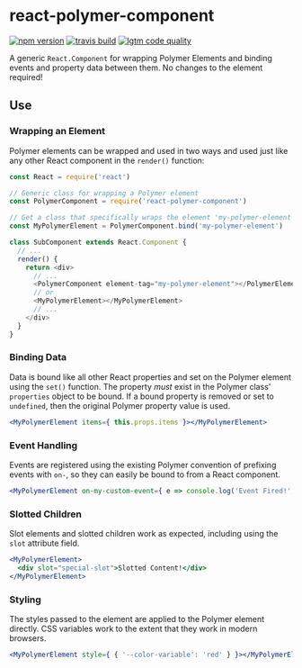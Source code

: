# react-polymer-component

[![npm version](https://img.shields.io/npm/v/react-polymer-component.svg?style=flat-square)](https://www.npmjs.com/package/react-polymer-component)
[![travis build](https://img.shields.io/travis/gkjohnson/react-polymer-component.svg?style=flat-square)](https://travis-ci.org/gkjohnson/react-polymer-component)
[![lgtm code quality](https://img.shields.io/lgtm/grade/javascript/g/gkjohnson/react-polymer-component.svg?style=flat-square&label=code-quality)](https://lgtm.com/projects/g/gkjohnson/react-polymer-component/)

A generic `React.Component` for wrapping Polymer Elements and binding events and property data between them. No changes to the element required!

## Use
### Wrapping an Element

Polymer elements can be wrapped and used in two ways and used just like any other React component in the `render()` function:

```js
const React = require('react')

// Generic class for wrapping a Polymer element
const PolymerComponent = require('react-polymer-component')

// Get a class that specifically wraps the element 'my-polymer-element'
const MyPolymerElement = PolymerComponent.bind('my-polymer-element')

class SubComponent extends React.Component {
  // ...
  render() {
    return <div>
      // ...
      <PolymerComponent element-tag="my-polymer-element"></PolymerElement>
      // or
      <MyPolymerElement></MyPolymerElement>
      // ...
    </div>
  }
}
```

### Binding Data

Data is bound like all other React properties and set on the Polymer element using the `set()` function. The property _must_ exist in the Polymer class' `properties` object to be bound. If a bound property is removed or set to `undefined`, then the original Polymer property value is used.

```jsx
<MyPolymerElement items={ this.props.items }></MyPolymerElement>
```

### Event Handling

Events are registered using the existing Polymer convention of prefixing events with `on-`, so they can easily be bound to from a React component.

```jsx
<MyPolymerElement on-my-custom-event={ e => console.log('Event Fired!', e) }></MyPolymerElement>
```

### Slotted Children

Slot elements and slotted children work as expected, including using the `slot` attribute field.

```jsx
<MyPolymerElement>
  <div slot="special-slot">Slotted Content!</div>
</MyPolymerElement>
```

### Styling

The styles passed to the element are applied to the Polymer element directly. CSS variables work to the extent that they work in modern browsers.

```jsx
<MyPolymerElement style={ { '--color-variable': 'red' } }></MyPolymerElement>
```
